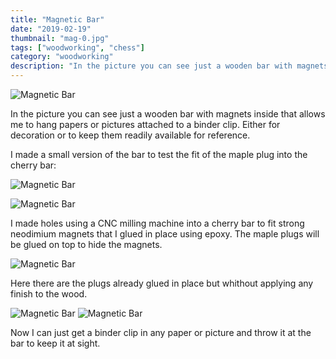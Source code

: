 ```yaml
---
title: "Magnetic Bar"
date: "2019-02-19"
thumbnail: "mag-0.jpg"
tags: ["woodworking", "chess"]
category: "woodworking"
description: "In the picture you can see just a wooden bar with magnets inside that allows me to hang papers or pictures attached to a binder clip."
---
```


![Magnetic Bar](mag-0.jpg)

In the picture you can see just a wooden bar with magnets inside that allows me to
hang papers or pictures attached to a binder clip. Either for decoration or to keep
them readily available for reference.

I  made a small version of the bar to test the fit of the maple plug into the cherry bar:

![Magnetic Bar](mag-1.jpg)


![Magnetic Bar](mag-2.jpg)

I made holes using a CNC milling machine into a cherry bar to fit strong
neodimium magnets that I glued in place using epoxy. The maple plugs will be glued on
top to hide the magnets.

![Magnetic Bar](mag-3.jpg)

Here there are the plugs already glued in place but whithout applying any finish
to the wood.

![Magnetic Bar](mag-4.jpg)
![Magnetic Bar](mag-5.jpg)

Now I can just get a binder clip in any paper or picture and throw it
at the bar to keep it at sight.
